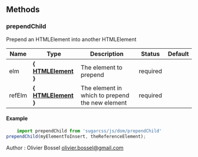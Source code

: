 ## Methods


### prependChild

Prepend an HTMLElement into another HTMLElement



Name  |  Type  |  Description  |  Status  |  Default
------------  |  ------------  |  ------------  |  ------------  |  ------------
elm  |  **{ [HTMLElement](https://developer.mozilla.org/fr/docs/Web/API/HTMLElement) }**  |  The element to prepend  |  required  |
refElm  |  **{ [HTMLElement](https://developer.mozilla.org/fr/docs/Web/API/HTMLElement) }**  |  The element in which to prepend the new element  |  required  |

#### Example
```js
	import prependChild from 'sugarcss/js/dom/prependChild'
prependChild(myElementToInsert, theReferenceElement);
```
Author : Olivier Bossel <olivier.bossel@gmail.com>